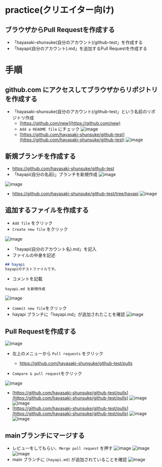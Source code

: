 # practice(クリエイター向け)

## ブラウザからPull Requestを作成する
- 「hayasaki-shunsuke(自分のアカウント)/github-test」を作成する
- 「hayapi(自分のアカウント).md」を追加するPull Requestを作成する

# 手順
## github.com にアクセスしてブラウザからリポジトリを作成する
- 「hayasaki-shunsuke(自分のアカウント)/github-test」という名前のリポジトリ作成
    - [https://github.com/new](https://github.com/new)
    - `Add a README file` にチェック
    ![image](https://user-images.githubusercontent.com/48468109/116080303-da8e4800-a6d3-11eb-8bbd-2d44d4f32135.png)
    - [https://github.com/hayasaki-shunsuke/github-test](https://github.com/hayasaki-shunsuke/github-test)
    ![image](https://user-images.githubusercontent.com/48468109/116080360-ebd75480-a6d3-11eb-8907-4577bdaf7335.png)


## 新規ブランチを作成する
- https://github.com/hayasaki-shunsuke/github-test
- 「hayapi(自分の名前)」ブランチを新規作成
![image](https://user-images.githubusercontent.com/48468109/117792978-bfe8d100-b286-11eb-96af-5ade5a08224d.png)

![image](https://user-images.githubusercontent.com/48468109/117793100-e0b12680-b286-11eb-93e3-741ae7fd27e5.png)

- https://github.com/hayasaki-shunsuke/github-test/tree/hayapi
![image](https://user-images.githubusercontent.com/48468109/117793178-f0306f80-b286-11eb-9adb-f8a8fa940d43.png)

## 追加するファイルを作成する
- `Add file` をクリック
- `Create new file` をクリック

![image](https://user-images.githubusercontent.com/48468109/117793494-3ede0980-b287-11eb-8e7c-0775367df5d2.png)

- 「hayapi(自分のアカウント名).md」を記入
- ファイルの中身を記述
```md
## hayapi
hayapiのテストファイルです。
```
- コメントを記載
```text
hayapi.md を新規作成
```
![image](https://user-images.githubusercontent.com/48468109/117794008-c4fa5000-b287-11eb-8801-b55069f3025f.png)

- `Commit new file`をクリック
- hayapi ブランチに「hayapi.md」が追加されたことを確認
![image](https://user-images.githubusercontent.com/48468109/117794316-173b7100-b288-11eb-8a45-9316c10d774f.png)

## Pull Requestを作成する
![image](https://user-images.githubusercontent.com/48468109/117794690-700b0980-b288-11eb-9588-bb82998a5e2e.png)
- 左上のメニューから `Pull requests` をクリック
    - https://github.com/hayasaki-shunsuke/github-test/pulls

- `Compare & pull request`をクリック

![image](https://user-images.githubusercontent.com/48468109/117794863-98930380-b288-11eb-86da-354a827693ed.png)

- [https://github.com/hayasaki-shunsuke/github-test/pulls](https://github.com/hayasaki-shunsuke/github-test/pulls)
![image](https://user-images.githubusercontent.com/48468109/116080600-41abfc80-a6d4-11eb-8575-7b1d9663fb69.png)
![image](https://user-images.githubusercontent.com/48468109/116080618-47094700-a6d4-11eb-9c20-933207e8faba.png)
- [https://github.com/hayasaki-shunsuke/github-test/pulls](https://github.com/hayasaki-shunsuke/github-test/pulls)
![image](https://user-images.githubusercontent.com/48468109/116080659-4ffa1880-a6d4-11eb-93a6-cbd12f10eec1.png)
![image](https://user-images.githubusercontent.com/48468109/116080673-54263600-a6d4-11eb-81d0-f10afc87bb60.png)
## mainブランチにマージする
- レビューをしてもらい、`Merge pull request` を押す
![image](https://user-images.githubusercontent.com/48468109/116080686-59838080-a6d4-11eb-9e21-a364eccdec9f.png)
![image](https://user-images.githubusercontent.com/48468109/116080704-5f796180-a6d4-11eb-90cc-0992b8a507ea.png)
![image](https://user-images.githubusercontent.com/48468109/116080730-63a57f00-a6d4-11eb-8bd9-9916eb9be9a7.png)
- main ブランチに `[hayapi.md]` が追加されていることを確認
![image](https://user-images.githubusercontent.com/48468109/116080748-67d19c80-a6d4-11eb-83ae-6678e42ebee5.png)
